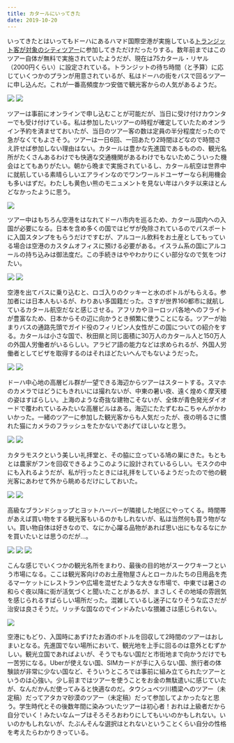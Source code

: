 ```yaml
---
title: カタールにいってきた
date: 2019-10-20
---
```


いってきたとはいってもドーハにあるハマド国際空港が実施している[トランジット客が対象のシティツアー](https://www.qatarairways.com/ja-jp/offers/doha-city-tour.html)に参加してきただけだったりする。数年前まではこのツアー自体が無料で実施されていたようだが、現在は75カタール・リヤル（2000円くらい）に設定されている。トランジットの待ち時間（と予算）に応じていくつかのプランが用意されているが、私はドーハの街をバスで回るツアーに申し込んだ。これが一番高頻度かつ安価で観光客からの人気があるようだ。

![](https://img.xar.sh/i-vnvn7HM-X2.jpg)
![](https://img.xar.sh/i-FxKCRRw-X2.jpg)

ツアーは事前にオンラインで申し込むことが可能だが、当日に受け付けカウンターでも受け付けている。私は参加したいツアーの時程が確定していたためオンライン予約を済ませておいたが、当日のツアー客の数は定員の半分程度だったので急がなくてもよさそう。ツアーは一日6回、一回あたり2時間ほどなので時間さえ許せば参加しない理由はない。カタールは豊かな先進国であるものの、観光名所がたくさんあるわけでも快適な交通機関があるわけでもないためこういった機会はとてもありがたい。朝から晩まで実施されているし、カタール航空は世界中に就航している素晴らしいエアラインなのでワンワールドユーザーなら利用機会も多いはずだ。わたしも黄色い熊のモニュメントを見ない年はハタチ以来ほとんどなかったように思う。

![](https://img.xar.sh/i-zfNgjhw-X2.jpg)

ツアー中はもちろん空港をはなれてドーハ市内を巡るため、カタール国内への入国が必要になる。日本を含め多くの国ではビザが免除されているのでパスポートに入国スタンプをもらうだけですむが、アルコール飲料をお土産としてもっている場合は空港のカスタムオフィスに預ける必要がある。イスラム系の国にアルコールの持ち込みは御法度だ。この手続きはややわかりにくい部分なので気をつけたい。

![](https://img.xar.sh/i-rMpq39q-X2.jpg)
![](https://img.xar.sh/i-pVLwxVq-X2.jpg)

空港を出てバスに乗り込むと、ロゴ入りのクッキーと水のボトルがもらえる。参加者には日本人もいるが、わりあい多国籍だった。さすが世界160都市に就航しているカタール航空だなと感じさせる。アフリカやヨーロッパ各地へのフライトが豊富なため、日本からその辺に向かうとき頻繁に使うことになる。ツアーが始まりバスの通路先頭でガイド役のフィリピン人女性がこの国についての紹介をする。カタールは小さな国で、秋田県と同じ面積に30万人のカタール人と150万人の外国人労働者がいるらしい。アラビア語の能力などは求められるが、外国人労働者としてビザを取得するのはそれほどたいへんでもないようだった。

![](https://img.xar.sh/i-FQsFg3N-X2.jpg)
![](https://img.xar.sh/i-MCtwXvD-X2.jpg)

ドーハ中心地の高層ビル群が一望できる海辺からツアーはスタートする。スマホのカメラではどうにもきれいには撮れないが、中東の暑い夜、遠く煌めく摩天楼の姿はすばらしい。上海のような奇抜な建物こそないが、全体が青色発光ダイオードで覆われているみたいな高層ビルはある。海辺にたたずむねこちゃんがかわいかった。一緒のツアーに参加した観光客からも人気だったが、夜の明るさに慣れた猫にカメラのフラッシュをたかないであげてほしいなと思う。

![](https://img.xar.sh/i-k4zb3MF-X2.jpg)
![](https://img.xar.sh/i-NxFLPWp-X2.jpg)

カタラモスクという美しい礼拝堂と、その脇に立っている鳩の巣にきた。もともとは農家がフンを回収できるようこのように設計されているらしい。モスクの中にも入れるようだが、私が行ったときには礼拝をしているようだったので他の観光客にあわせて外から眺めるだけにしておいた。

![](https://img.xar.sh/i-VRGrRCD-X2.jpg)
![](https://img.xar.sh/i-JjWCmVb-X2.jpg)

高級なブランドショップとヨットハーバーが隣接した地区にやってくる。時間帯があえば買い物をする観光客もいるのかもしれないが、私は当然何も買う物がない。買い物自体は好きなので、なにか心躍る品物があれば思い出にもなるなにかを買いたいとは思うのだが…。

![](https://img.xar.sh/i-4HZXxNf-X2.jpg)
![](https://img.xar.sh/i-7gNKQ3s-X2.jpg)
![](https://img.xar.sh/i-XQDWKz3-X2.jpg)

こんな感じでいくつかの観光名所をまわり、最後の目的地がスークワキーフという市場になる。ここは観光客向けのお土産物屋さんとローカルたちの日用品を売るマーケットにレストランや広場を混ぜたような大きな市場で、中東では暑さの和らぐ夜以降に街が活気づくと聞いたことがあるが、まさしくその地域の雰囲気を感じられるすばらしい場所だった。混雑しているし迷子になりそうな広さだが治安は良さそうだ。リッチな国なのでインドみたいな猥雑さは感じられない。

![](https://img.xar.sh/i-ZCdFMmZ-X2.jpg)

空港にもどり、入国時にあずけたお酒のボトルを回収して2時間のツアーはおしまいとなる。先進国でない場所において、観光地を上手に回るのは意外とむずかしい。観光立国であればよいが、そうでもない国だと市街地まで向かうだけでも一苦労になる。Uberが使えない国、SIMカードが手に入らない国、旅行者の体験談が非常に少ない国など、そういうところでは事前に組み立てられたツアーというのは心強い。少し前まではツアーを使うことをお金の無駄遣いに感じていたが、なんだかんだ使ってみると快適なのだ。タウシュベツ川橋梁へのツアー（未定稿）だってアタカマ砂漠のツアー（未定稿）だって参加してよかったなと思う。学生時代とその後数年間に染みついたツアーは初心者！おれは上級者だから自分でいく！みたいなムーブはそろそろおわりにしてもいいのかもしれない。いいのかもしれないが、たぶんそんな選択はとれないということくらい自分の性格を考えたらわかりきっている。
